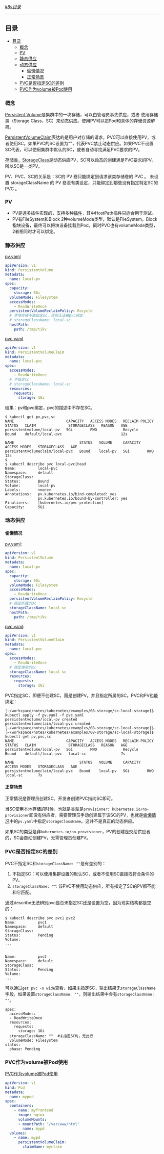[*k8s目录*](https://github.com/Shitaibin/notes/tree/master/kubernetes#%E7%9B%AE%E5%BD%95)

----

## 目录

- [目录](#目录)
  - [概念](#概念)
  - [PV](#pv)
  - [静态供应](#静态供应)
  - [动态供应](#动态供应)
    - [偷懒情况](#偷懒情况)
    - [正常场景](#正常场景)
  - [PVC是否指定SC的差别](#pvc是否指定sc的差别)
  - [PVC作为volume被Pod使用](#pvc作为volume被pod使用)

### 概念

[Persistent Volume](https://kubernetes.io/zh/docs/concepts/storage/persistent-volumes/)是集群中的一块存储，可以由管理员事先供应，或者 使用存储类（Storage Class，SC）来动态供应。使用PV可以把Pod和具体的存储资源解耦。

[PersistentVolumeClaim](https://kubernetes.io/zh/docs/concepts/storage/persistent-volumes/#persistentvolumeclaims)表达的是用户对存储的请求。PVC可以直接使用PV，或者使用SC。如果PVC的SC设置为""，代表PVC禁止动态供应。如果PVC不设置SC代表，可以使用集群中默认的SC，或者自动寻找满足PVC要求的PV。

[存储类，StorageClass](https://kubernetes.io/zh/docs/concepts/storage/storage-classes/)是动态供应PV，SC可以动态的创建满足PVC要求的PV，所以SC是一类PV。

PV、PVC、SC的关系是：SC的 PV 卷只能绑定到请求该类存储卷的 PVC 。 未设置 storageClassName 的 PV 卷没有类设定，只能绑定到那些没有指定特定SC的PVC 。

### PV

- PV是通多插件实现的，支持多种[插件](https://kubernetes.io/zh/docs/concepts/storage/persistent-volumes/#types-of-persistent-volumes)，其中HostPath插件只适合用于测试。
- PV有FileSystem和Block 2种volumeMode类型，默认是FileSystem。Block指块设备，最终可以把块设备挂载到Pod。同时PVC也有volumeMode类型，2者相同时才可以绑定。

### 静态供应

[pv.yaml](examples/08-storage/static-pv/pv.yaml)

```yaml
apiVersion: v1
kind: PersistentVolume
metadata:
  name: local-pv
spec:
  capacity:
    storage: 5Gi
  volumeMode: Filesystem
  accessModes:
    - ReadWriteOnce
  persistentVolumeReclaimPolicy: Recycle
  # 本地存储不能指定sc，否则无法被pvc绑定
  # storageClassName: local-sc
  hostPath:
    path: /tmp/tikv

```

[pvc.yaml](examples/08-storage/static-pv/pvc.yaml)

```yaml
apiVersion: v1
kind: PersistentVolumeClaim
metadata:
  name: local-pvc
spec:
  accessModes:
    - ReadWriteOnce
  # 不指定sc
  # storageClassName: local-sc
  resources:
    requests:
      storage: 1Gi
```

结果：pv和pvc绑定，pvc的描述中不存在SC。

```
$ kubectl get pv,pvc,sc
NAME                        CAPACITY   ACCESS MODES   RECLAIM POLICY   STATUS   CLAIM               STORAGECLASS   REASON   AGE
persistentvolume/local-pv   5Gi        RWO            Recycle          Bound    default/local-pvc                           12s

NAME                              STATUS   VOLUME     CAPACITY   ACCESS MODES   STORAGECLASS   AGE
persistentvolumeclaim/local-pvc   Bound    local-pv   5Gi        RWO                           12s
$
$ kubectl describe pvc local-pvc|head
Name:          local-pvc
Namespace:     default
StorageClass:
Status:        Bound
Volume:        local-pv
Labels:        <none>
Annotations:   pv.kubernetes.io/bind-completed: yes
               pv.kubernetes.io/bound-by-controller: yes
Finalizers:    [kubernetes.io/pvc-protection]
Capacity:      5Gi
```

### 动态供应


#### 偷懒情况

[pv.yaml](examples/08-storage/sc-local-storage/pv.yaml):

```yaml
apiVersion: v1
kind: PersistentVolume
metadata:
  name: local-pv
spec:
  capacity:
    storage: 5Gi
  volumeMode: Filesystem
  accessModes:
    - ReadWriteOnce
  persistentVolumeReclaimPolicy: Recycle
  # 指定所属的sc
  storageClassName: local-sc
  hostPath:
    path: /tmp/tikv
```

[pvc.yaml](examples/08-storage/sc-local-storage/pvc.yaml):

```yaml
apiVersion: v1
kind: PersistentVolumeClaim
metadata:
  name: local-pvc
spec:
  accessModes:
    - ReadWriteOnce
  # 指定使用的sc
  storageClassName: local-sc
  resources:
    requests:
      storage: 1Gi
```

PVC指定SC，即便不创建SC，而是创建PV，并且指定所属的SC，PVC和PV也能绑定：

```
[~/workspace/notes/kubernetes/examples/08-storage/sc-local-storage]$ kubectl apply -f pv.yaml -f pvc.yaml
persistentvolume/local-pv created
persistentvolumeclaim/local-pvc created
[~/workspace/notes/kubernetes/examples/08-storage/sc-local-storage]$
[~/workspace/notes/kubernetes/examples/08-storage/sc-local-storage]$ kubectl get pv,pvc,sc
NAME                        CAPACITY   ACCESS MODES   RECLAIM POLICY   STATUS   CLAIM               STORAGECLASS   REASON   AGE
persistentvolume/local-pv   5Gi        RWO            Recycle          Bound    default/local-pvc   local-sc                7s

NAME                              STATUS   VOLUME     CAPACITY   ACCESS MODES   STORAGECLASS   AGE
persistentvolumeclaim/local-pvc   Bound    local-pv   5Gi        RWO            local-sc       7s
```


#### 正常场景

正常情况是管理员创建SC，开发者创建PVC指向SC即可。

当SC使用本地存储的时候，也就是类型是`provisioner: kubernetes.io/no-provisioner`即没有供应者，需要管理员手动创建属于该SC的PV，也就是[偷懒情况](#偷懒情况)中的`pv.yaml`中指定`storageClassName`。这并不是真正的动态供应。

如果SC的类型是非`kubernetes.io/no-provisioner`，PV的创建是交给供应者的，SC会自动创建PV，无需管理员创建PV。

### PVC是否指定SC的差别

PVC不指定SC和`storageClassName: ""`是有差别的：
1. 不指定SC：可以使用集群设置的默认SC，或者不使用SC直接找符合条件的PV。
2. `storageClassName: ""`: 该PVC不使用动态供应，所有指定了SC的PV都不能和它匹配。

通过describe无法辨别pvc是否未指定SC还是设置为空，因为现实结构都是空的：

```
$ kubectl describe pvc pvc1 pvc2
Name:          pvc1
Namespace:     default
StorageClass:
Status:        Pending
Volume:
...


Name:          pvc2
Namespace:     default
StorageClass:
Status:        Pending
Volume:
...
```

可以通过`get pvc -o wide`查看，如果未指定SC，输出结果无`storageClassName`字段，如果设置`storageClassName: ""`，则输出结果中会有`storageClassName: ""`。

```
spec:
  accessModes:
  - ReadWriteOnce
  resources:
    requests:
      storage: 1Gi
  storageClassName: ""  #未指定SC时，无此行
  volumeMode: Filesystem
status:
  phase: Pending
```

### PVC作为volume被Pod使用

[PVC作为volume被Pod使用](https://kubernetes.io/zh/docs/concepts/storage/persistent-volumes/#claims-as-volumes)

```yaml
apiVersion: v1
kind: Pod
metadata:
  name: mypod
spec:
  containers:
    - name: myfrontend
      image: nginx
      volumeMounts:
      - mountPath: "/var/www/html"
        name: mypd
  volumes:
    - name: mypd
      persistentVolumeClaim:
        claimName: myclaim
```